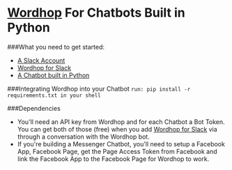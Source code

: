 # [Wordhop](https://www.wordhop.io) For Chatbots Built in Python

###What you need to get started:
* [A Slack Account](http://www.slack.com)
* [Wordhop for Slack](https://slack.com/oauth/authorize?scope=users:read,users:read.email,commands,chat:write:bot,channels:read,channels:write,bot&client_id=23850726983.39760486257)
* [A Chatbot built in Python](https://developer.wordhop.io/botbuilders.html)

###Integrating Wordhop into your Chatbot
`run: pip install -r requirements.txt in your shell`

###Dependencies
* You'll need an API key from Wordhop and for each Chatbot a Bot Token.  You can get both of those (free) when you add [Wordhop for Slack](https://slack.com/oauth/authorize?scope=users:read,users:read.email,commands,chat:write:bot,channels:read,channels:write,bot&client_id=23850726983.39760486257) via through a conversation with the Wordhop bot. 
* If you're building a Messenger Chatbot, you'll need to setup a Facebook App, Facebook Page, get the Page Access Token from Facebook and link the Facebook App to the Facebook Page for Wordhop to work.
 
